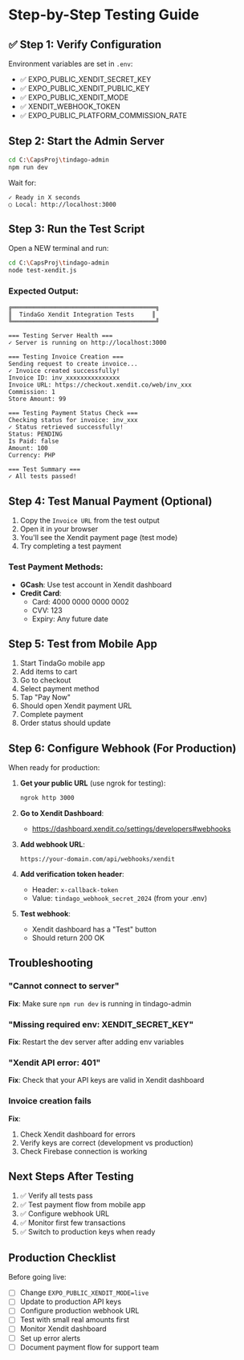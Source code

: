 # Step-by-Step Testing Guide

## ✅ Step 1: Verify Configuration
Environment variables are set in `.env`:
- ✅ EXPO_PUBLIC_XENDIT_SECRET_KEY
- ✅ EXPO_PUBLIC_XENDIT_PUBLIC_KEY
- ✅ EXPO_PUBLIC_XENDIT_MODE
- ✅ XENDIT_WEBHOOK_TOKEN
- ✅ EXPO_PUBLIC_PLATFORM_COMMISSION_RATE

## Step 2: Start the Admin Server

```bash
cd C:\CapsProj\tindago-admin
npm run dev
```

Wait for:
```
✓ Ready in X seconds
○ Local: http://localhost:3000
```

## Step 3: Run the Test Script

Open a NEW terminal and run:

```bash
cd C:\CapsProj\tindago-admin
node test-xendit.js
```

### Expected Output:
```
╔════════════════════════════════════════╗
║  TindaGo Xendit Integration Tests     ║
╚════════════════════════════════════════╝

=== Testing Server Health ===
✓ Server is running on http://localhost:3000

=== Testing Invoice Creation ===
Sending request to create invoice...
✓ Invoice created successfully!
Invoice ID: inv_xxxxxxxxxxxxxxx
Invoice URL: https://checkout.xendit.co/web/inv_xxx
Commission: 1
Store Amount: 99

=== Testing Payment Status Check ===
Checking status for invoice: inv_xxx
✓ Status retrieved successfully!
Status: PENDING
Is Paid: false
Amount: 100
Currency: PHP

=== Test Summary ===
✓ All tests passed!
```

## Step 4: Test Manual Payment (Optional)

1. Copy the `Invoice URL` from the test output
2. Open it in your browser
3. You'll see the Xendit payment page (test mode)
4. Try completing a test payment

### Test Payment Methods:
- **GCash**: Use test account in Xendit dashboard
- **Credit Card**: 
  - Card: 4000 0000 0000 0002
  - CVV: 123
  - Expiry: Any future date

## Step 5: Test from Mobile App

1. Start TindaGo mobile app
2. Add items to cart
3. Go to checkout
4. Select payment method
5. Tap "Pay Now"
6. Should open Xendit payment URL
7. Complete payment
8. Order status should update

## Step 6: Configure Webhook (For Production)

When ready for production:

1. **Get your public URL** (use ngrok for testing):
   ```bash
   ngrok http 3000
   ```

2. **Go to Xendit Dashboard**:
   - https://dashboard.xendit.co/settings/developers#webhooks
   
3. **Add webhook URL**:
   ```
   https://your-domain.com/api/webhooks/xendit
   ```

4. **Add verification token header**:
   - Header: `x-callback-token`
   - Value: `tindago_webhook_secret_2024` (from your .env)

5. **Test webhook**:
   - Xendit dashboard has a "Test" button
   - Should return 200 OK

## Troubleshooting

### "Cannot connect to server"
**Fix**: Make sure `npm run dev` is running in tindago-admin

### "Missing required env: XENDIT_SECRET_KEY"
**Fix**: Restart the dev server after adding env variables

### "Xendit API error: 401"
**Fix**: Check that your API keys are valid in Xendit dashboard

### Invoice creation fails
**Fix**: 
1. Check Xendit dashboard for errors
2. Verify keys are correct (development vs production)
3. Check Firebase connection is working

## Next Steps After Testing

1. ✅ Verify all tests pass
2. ✅ Test payment flow from mobile app
3. ✅ Configure webhook URL
4. ✅ Monitor first few transactions
5. ✅ Switch to production keys when ready

## Production Checklist

Before going live:

- [ ] Change `EXPO_PUBLIC_XENDIT_MODE=live`
- [ ] Update to production API keys
- [ ] Configure production webhook URL
- [ ] Test with small real amounts first
- [ ] Monitor Xendit dashboard
- [ ] Set up error alerts
- [ ] Document payment flow for support team
